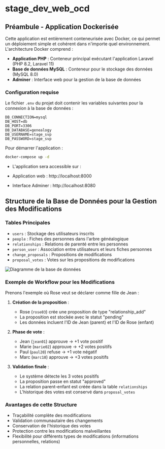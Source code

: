 # stage_dev_web_ocd

## Préambule - Application Dockerisée

Cette application est entièrement conteneurisée avec Docker, ce qui permet un déploiement simple et cohérent dans n'importe quel environnement. L'architecture Docker comprend :

- **Application PHP** : Conteneur principal exécutant l'application Laravel (PHP 8.2, Laravel 11)
- **Base de données MySQL** : Conteneur pour le stockage des données (MySQL 8.0) 
- **Adminer** : Interface web pour la gestion de la base de données

### Configuration requise

Le fichier `.env` du projet doit contenir les variables suivantes pour la connexion à la base de données :

```env
DB_CONNECTION=mysql
DB_HOST=db
DB_PORT=3306
DB_DATABASE=genealogy
DB_USERNAME=stage_svp
DB_PASSWORD=stage_svp
```

Pour démarrer l'application :

```bash
docker-compose up -d
```

- L'application sera accessible sur :

- Application web : http://localhost:8000
- Interface Adminer : http://localhost:8080

## Structure de la Base de Données pour la Gestion des Modifications

### Tables Principales
- `users` : Stockage des utilisateurs inscrits
- `people` : Fiches des personnes dans l'arbre généalogique
- `relationships` : Relations de parenté entre les personnes
- `person_user` : Association entre utilisateurs et leurs fiches personnes
- `change_proposals` : Propositions de modifications
- `proposal_votes` : Votes sur les propositions de modifications

![Diagramme de la base de données](/docs/images/diagram.png)


### Exemple de Workflow pour les Modifications

Prenons l'exemple où Rose veut se déclarer comme fille de Jean :

1. **Création de la proposition** :
   - Rose (`rose03`) crée une proposition de type "relationship_add"
   - La proposition est stockée avec le statut "pending"
   - Les données incluent l'ID de Jean (parent) et l'ID de Rose (enfant)

2. **Phase de vote** :
   - Jean (`jean01`) approuve → +1 vote positif
   - Marie (`marie02`) approuve → +2 votes positifs
   - Paul (`paul20`) refuse → +1 vote négatif
   - Marc (`marc10`) approuve → +3 votes positifs

3. **Validation finale** :
   - Le système détecte les 3 votes positifs
   - La proposition passe en statut "approved"
   - La relation parent-enfant est créée dans la table `relationships`
   - L'historique des votes est conservé dans `proposal_votes`

### Avantages de cette Structure
- Traçabilité complète des modifications
- Validation communautaire des changements
- Conservation de l'historique des votes
- Protection contre les modifications malveillantes
- Flexibilité pour différents types de modifications (informations personnelles, relations)
